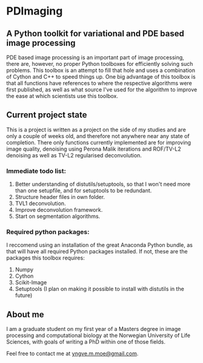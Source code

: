 # PDImaging
## A Python toolkit for variational and PDE based image processing
PDE based image processing is an important part of image processing, there are, however, no proper Python toolboxes for efficiently solving such problems. This toolbox is an attempt to fill that hole and uses a combination of Cython and C++ to speed things up. One big advantage of this toolbox is that all functions have references to where the respective algorithms were first published, as well as what source I've used for the algorithm to improve the ease at which scientists use this toolbox.

## Current project state
This is a project is written as a project on the side of my studies and are only a couple of weeks old, and therefore not anywhere near any state of completion. There only functions currently implemented are for improving image quality, denoising using Perona Malik iterations and ROF/TV-L2 denoising as well as TV-L2 regularised deconvolution.

### Immediate todo list:
1. Better understanding of distutils/setuptools, so that I won't need more than one setupfile, and for setuptools to be redundant.
2. Structure header files in own folder.
3. TVL1 deconvolution.
4. Improve deconvolution framework.
5. Start on segmentation algorithms.

### Required python packages:
I reccomend using an installation of the great Anaconda Python bundle, as that will have all required Python packages installed. If not, these are the packages this toolbox requires:

1. Numpy
2. Cython
3. Scikit-Image
4. Setuptools (I plan on making it possible to install with distutils in the future)

## About me
I am a graduate student on my first year of a Masters degree in image processing and computational biology at the Norwegian University of Life Sciences, with goals of writing a PhD within one of those fields. 

Feel free to contact me at yngve.m.moe@gmail.com.

